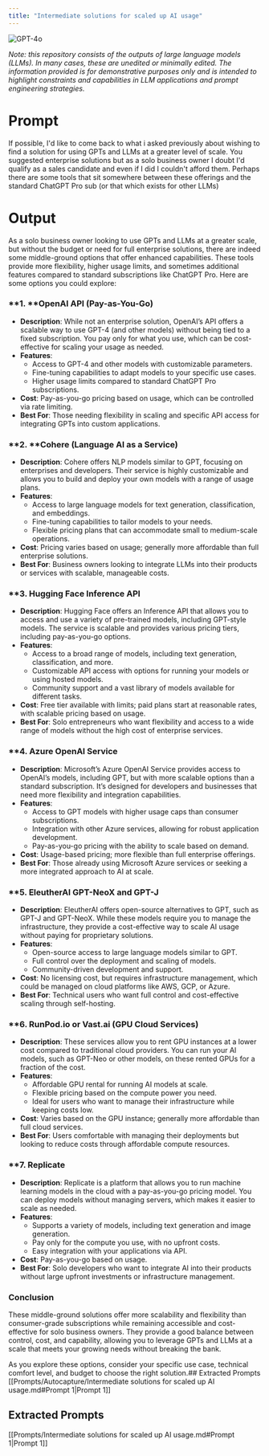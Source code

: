 ```yaml
---
title: "Intermediate solutions for scaled up AI usage"
---
```

![GPT-4o](https://img.shields.io/badge/GPT--4o-3333FF?style=for-the-badge&logo=openai&logoColor=white)



*Note: this repository consists of the outputs of large language models (LLMs). In many cases, these are unedited or minimally edited. The information provided is for demonstrative purposes only and is intended to highlight constraints and capabilities in LLM applications and prompt engineering strategies.*


# Prompt

If possible, I'd like to come back to what i asked previously about wishing to find a solution for using GPTs and LLMs at a greater level of scale. You suggested enterprise solutions but as a solo business owner I doubt I'd qualify as a sales candidate and even if I did I couldn't afford them. Perhaps there are some tools that sit somewhere between these offerings and the standard ChatGPT Pro sub (or that which exists for other LLMs)

# Output
As a solo business owner looking to use GPTs and LLMs at a greater scale, but without the budget or need for full enterprise solutions, there are indeed some middle-ground options that offer enhanced capabilities. These tools provide more flexibility, higher usage limits, and sometimes additional features compared to standard subscriptions like ChatGPT Pro. Here are some options you could explore:

### **1. **OpenAI API (Pay-as-You-Go)
   - **Description**: While not an enterprise solution, OpenAI’s API offers a scalable way to use GPT-4 (and other models) without being tied to a fixed subscription. You pay only for what you use, which can be cost-effective for scaling your usage as needed.
   - **Features**:
     - Access to GPT-4 and other models with customizable parameters.
     - Fine-tuning capabilities to adapt models to your specific use cases.
     - Higher usage limits compared to standard ChatGPT Pro subscriptions.
   - **Cost**: Pay-as-you-go pricing based on usage, which can be controlled via rate limiting.
   - **Best For**: Those needing flexibility in scaling and specific API access for integrating GPTs into custom applications.

### **2. **Cohere (Language AI as a Service)
   - **Description**: Cohere offers NLP models similar to GPT, focusing on enterprises and developers. Their service is highly customizable and allows you to build and deploy your own models with a range of usage plans.
   - **Features**:
     - Access to large language models for text generation, classification, and embeddings.
     - Fine-tuning capabilities to tailor models to your needs.
     - Flexible pricing plans that can accommodate small to medium-scale operations.
   - **Cost**: Pricing varies based on usage; generally more affordable than full enterprise solutions.
   - **Best For**: Business owners looking to integrate LLMs into their products or services with scalable, manageable costs.

### **3. **Hugging Face Inference API**
   - **Description**: Hugging Face offers an Inference API that allows you to access and use a variety of pre-trained models, including GPT-style models. The service is scalable and provides various pricing tiers, including pay-as-you-go options.
   - **Features**:
     - Access to a broad range of models, including text generation, classification, and more.
     - Customizable API access with options for running your models or using hosted models.
     - Community support and a vast library of models available for different tasks.
   - **Cost**: Free tier available with limits; paid plans start at reasonable rates, with scalable pricing based on usage.
   - **Best For**: Solo entrepreneurs who want flexibility and access to a wide range of models without the high cost of enterprise services.

### **4. **Azure OpenAI Service**
   - **Description**: Microsoft’s Azure OpenAI Service provides access to OpenAI’s models, including GPT, but with more scalable options than a standard subscription. It’s designed for developers and businesses that need more flexibility and integration capabilities.
   - **Features**:
     - Access to GPT models with higher usage caps than consumer subscriptions.
     - Integration with other Azure services, allowing for robust application development.
     - Pay-as-you-go pricing with the ability to scale based on demand.
   - **Cost**: Usage-based pricing; more flexible than full enterprise offerings.
   - **Best For**: Those already using Microsoft Azure services or seeking a more integrated approach to AI at scale.

### **5. **EleutherAI GPT-NeoX and GPT-J**
   - **Description**: EleutherAI offers open-source alternatives to GPT, such as GPT-J and GPT-NeoX. While these models require you to manage the infrastructure, they provide a cost-effective way to scale AI usage without paying for proprietary solutions.
   - **Features**:
     - Open-source access to large language models similar to GPT.
     - Full control over the deployment and scaling of models.
     - Community-driven development and support.
   - **Cost**: No licensing cost, but requires infrastructure management, which could be managed on cloud platforms like AWS, GCP, or Azure.
   - **Best For**: Technical users who want full control and cost-effective scaling through self-hosting.

### **6. **RunPod.io or Vast.ai (GPU Cloud Services)**
   - **Description**: These services allow you to rent GPU instances at a lower cost compared to traditional cloud providers. You can run your AI models, such as GPT-Neo or other models, on these rented GPUs for a fraction of the cost.
   - **Features**:
     - Affordable GPU rental for running AI models at scale.
     - Flexible pricing based on the compute power you need.
     - Ideal for users who want to manage their infrastructure while keeping costs low.
   - **Cost**: Varies based on the GPU instance; generally more affordable than full cloud services.
   - **Best For**: Users comfortable with managing their deployments but looking to reduce costs through affordable compute resources.

### **7. **Replicate**
   - **Description**: Replicate is a platform that allows you to run machine learning models in the cloud with a pay-as-you-go pricing model. You can deploy models without managing servers, which makes it easier to scale as needed.
   - **Features**:
     - Supports a variety of models, including text generation and image generation.
     - Pay only for the compute you use, with no upfront costs.
     - Easy integration with your applications via API.
   - **Cost**: Pay-as-you-go based on usage.
   - **Best For**: Solo developers who want to integrate AI into their products without large upfront investments or infrastructure management.

### **Conclusion**
These middle-ground solutions offer more scalability and flexibility than consumer-grade subscriptions while remaining accessible and cost-effective for solo business owners. They provide a good balance between control, cost, and capability, allowing you to leverage GPTs and LLMs at a scale that meets your growing needs without breaking the bank. 

As you explore these options, consider your specific use case, technical comfort level, and budget to choose the right solution.## Extracted Prompts
[[Prompts/Autocapture/Intermediate solutions for scaled up AI usage.md#Prompt 1|Prompt 1]]





## Extracted Prompts
[[Prompts/Intermediate solutions for scaled up AI usage.md#Prompt 1|Prompt 1]]
